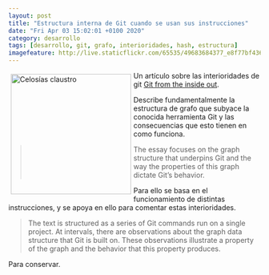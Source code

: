 ```yaml
--- 
layout: post
title: "Estructura interna de Git cuando se usan sus instrucciones"
date: "Fri Apr 03 15:02:01 +0100 2020"
category: desarrollo
tags: [desarrollo, git, grafo, interioridades, hash, estructura]
imagefeature: http://live.staticflickr.com/65535/49683684377_e8f77bf436.jpg
---
```


<a href="https://www.flickr.com/photos/fernand0/49683684377/in/dateposted/" title="Celosías claustro "><img src="http://live.staticflickr.com/65535/49683684377_e8f77bf436.jpg" alt="Celosías claustro " width="240" style="float:left; margin:5px"></a>
Un artículo sobre las interioridades de git [Git from the inside out](https://codewords.recurse.com/issues/two/git-from-the-inside-out).

Describe fundamentalmente la estructura de grafo que subyace la conocida herramienta Git y las consecuencias que esto tienen en como funciona.

> The essay focuses on the graph structure that underpins Git and the way the properties of this graph dictate Git’s behavior.

Para ello se basa en el funcionamiento de distintas instrucciones, y se apoya en ello para comentar estas interioridades.

> The text is structured as a series of Git commands run on a single project. At intervals, there are observations about the graph data structure that Git is built on. These observations illustrate a property of the graph and the behavior that this property produces.

Para conservar.
